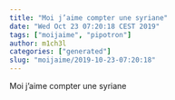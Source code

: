 ```yaml
---
title: "Moi j’aime compter une syriane"
date: "Wed Oct 23 07:20:18 CEST 2019"
tags: ["moijaime", "pipotron"]
author: m1ch3l
categories: ["generated"]
slug: "moijaime/2019-10-23-07:20:18"
---
```


Moi j’aime compter une syriane
